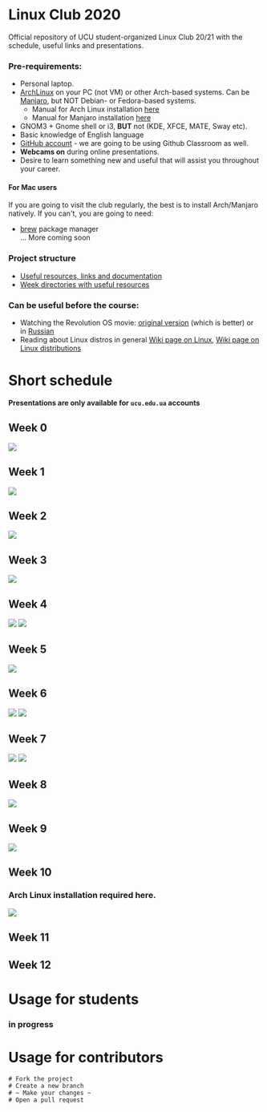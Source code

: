 # Linux Club 2020
Official repository of UCU student-organized Linux Club 20/21 with the schedule, useful links and presentations.

### Pre-requirements:
- Personal laptop.
- [ArchLinux](https://www.archlinux.org/) on your PC (not VM) or other Arch-based systems. 
Can be [Manjaro](https://manjaro.org/downloads/official/gnome/), but NOT Debian- or Fedora-based systems. 
	- Manual for Arch Linux installation [here](./docs/arch_manual.md)
	- Manual for Manjaro installation [here](./docs/manjaro_manual.md)
- GNOM3 + Gnome shell or i3, **BUT** not (KDE, XFCE, MATE, Sway etc).
- Basic knowledge of English language
- [GitHub account](https://github.com/) - we are going to be using Github Classroom as well.
- **Webcams on** during online presentations.
- Desire to learn something new and useful that will assist you throughout your career.
#### For Mac users

If you are going to visit the club regularly, the best is to install Arch/Manjaro natively. If you can't, you are going to need:

- [brew](https://brew.sh) package manager</br>
... More coming soon

### Project structure

* [Useful resources, links and documentation](./docs)
* [Week directories with useful resources](./resources)

### Can be useful before the course:

- Watching the Revolution OS movie: [original version](https://www.youtube.com/watch?v=4vW62KqKJ5A) (which is better) or in [Russian](https://www.youtube.com/watch?v=n1F_MfLRlX0)
- Reading about Linux distros in general [Wiki page on Linux](https://en.wikipedia.org/wiki/Linux), [Wiki page on Linux distributions](https://en.wikipedia.org/wiki/Linux_distribution)

# Short schedule
**Presentations are only available for `ucu.edu.ua` accounts**
## Week 0
[![](images/week0.png)](https://docs.google.com/presentation/d/e/2PACX-1vRi-Y4N9ZtOIzydZR6EQ8IoFAq4C1a9_eNwvvzEPdSfE0svzASplVUCbaciWGgk1558iEzWSCSbDmPX/pub?start=false&loop=false&delayms=3000)

## Week 1
[![](images/week1.png)](https://docs.google.com/presentation/d/e/2PACX-1vS6kqNkHhNC_wJHbxYyyQ5jEJpwHrJpLXyvGB-qbL283JTaMu5u0vgQqhqzHlXmrkcAbzTLXZ-ssrXR/pub?start=false&loop=false&delayms=3000)

## Week 2
[![](images/week2.png)](https://docs.google.com/presentation/d/e/2PACX-1vQEPooIqgfJSh2nEOmx-AZLd5yqzZU97TPTOl8imIG_wDx4yuhtaYwhZtJcAJvOTvGCkZ73zmnBmYIW/pub?start=false&loop=false&delayms=3000#slide=id.g8e350c3bc9_0_62)

## Week 3
[![](images/week3.png)](https://docs.google.com/presentation/d/1yj23xudPqUavx9zbKJduQhicnYMuJiY3ge0oDYqkhvY/edit?usp=sharing)

## Week 4
[![](images/week4-1.png)](https://docs.google.com/presentation/d/e/2PACX-1vS-zNqZiu8AyoiwxPcI_1GnzFc6FgBCWhXdT86Hw0h-qx9zrEcj7j7ouAgvX7iYiB077zghqdYVS05o/pub?start=false&loop=false&delayms=3000)
[![](images/week4-2.png)](https://docs.google.com/presentation/d/e/2PACX-1vSRBuN3hl6HWfgI_z3KLq8gY35N1gEUsGi3JApA4ZakJ5RDGm4p3ExnLi0ZNAPM4C_NvLJmOmNaf98q/pub?start=false&loop=false&delayms=3000)

## Week 5
[![](images/week5.png)](https://docs.google.com/presentation/d/e/2PACX-1vTmkpOZMXZ5LhFshN5sTL15caN5JTDKdf2g7xMSfKtFoGc5sqOjhukygI6xi4whgRrPPbAucvT_VQIv/pub?start=false&loop=false&delayms=3000)

## Week 6
[![](images/week6-1.png)](https://docs.google.com/presentation/d/e/2PACX-1vTgosA-hz5Zz2GZvTzLu9xhSC06Vsj0QHmv9efVPArnFbXzwek-FeV5WWIfmqD6dKu8juRF4D_6ZPiD/pub?start=false&loop=false&delayms=3000)
[![](images/week6-2.png)](https://docs.google.com/presentation/d/e/2PACX-1vQFodXityFvFlMzroauuDcOOqz1vXOv9vBdn6fRGXaDsAb0_R4XkhsanCkG0g6gVDiGN4_1_dgmkwwm/pub?start=false&loop=false&delayms=3000)

## Week 7
[![](images/week7-2.png)](https://docs.google.com/presentation/d/e/2PACX-1vQAE745HD6qTOhWPDTTANzsAK7tgt-4gvC9q0GiIYCSrRwfl_m93LTfIXoLNBBqi79LMppSY3lX2i99/pub?start=false&loop=false&delayms=3000)
[![](images/week7-1.png)](https://docs.google.com/presentation/d/e/2PACX-1vQGTWVyWNQR_dT8cVmzuadkSgM5W-OF5WPQ66lQBp4EVcnE-eghFT5HI5FXAPq7X9vblcMcoFD58OKJ/pub?start=false&loop=false&delayms=3000)

## Week 8
[![](images/week8.png)](https://docs.google.com/presentation/d/e/2PACX-1vSwRYb0LULiq0EGpJ1adne2e4W9_QAgsNcM1R825YCBey9WprUD_rWw9lmQuCYcVD7RZJcQRxVujCRJ/pub?start=false&loop=false&delayms=3000)

## Week 9
[![](images/week9.png)]()

## Week 10
### Arch Linux installation required here.
[![](images/week10.png)]()

## Week 11

## Week 12

# Usage for students
### in progress

# Usage for contributors
```
# Fork the project
# Create a new branch
# ~ Make your changes ~
# Open a pull request
```
